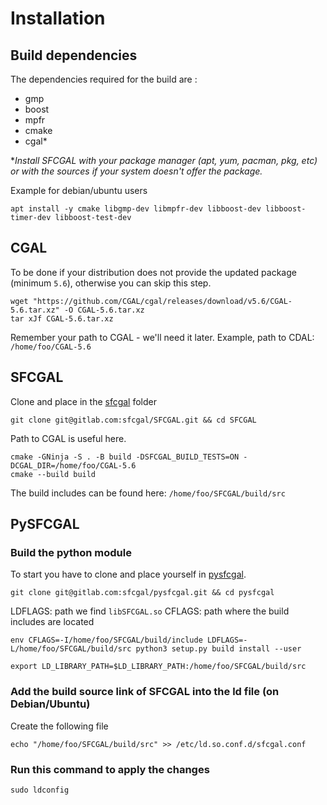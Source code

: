 # Installation

## Build dependencies

The dependencies required for the build are : 
- gmp
- boost
- mpfr
- cmake
- cgal*

**Install SFCGAL with your package manager (apt, yum, pacman, pkg, etc) or with the sources if your system doesn't offer the package.*

Example for debian/ubuntu users

```shell
apt install -y cmake libgmp-dev libmpfr-dev libboost-dev libboost-timer-dev libboost-test-dev
```

## CGAL

To be done if your distribution does not provide the updated package (minimum `5.6`), otherwise you can skip this step.

```shell
wget "https://github.com/CGAL/cgal/releases/download/v5.6/CGAL-5.6.tar.xz" -O CGAL-5.6.tar.xz
tar xJf CGAL-5.6.tar.xz
```
Remember your path to CGAL - we'll need it later.
Example, path to CDAL: `/home/foo/CGAL-5.6`

## SFCGAL

Clone and place in the [sfcgal](https://gitlab.com/sfcgal/SFCGAL) folder

```shell
git clone git@gitlab.com:sfcgal/SFCGAL.git && cd SFCGAL
```

Path to CGAL is useful here.

```shell
cmake -GNinja -S . -B build -DSFCGAL_BUILD_TESTS=ON -DCGAL_DIR=/home/foo/CGAL-5.6
cmake --build build
```

The build includes can be found here: `/home/foo/SFCGAL/build/src`

## PySFCGAL

### Build the python module

To start you have to clone and place yourself in [pysfcgal](https://gitlab.com/sfcgal/pysfcgal).

```shell
git clone git@gitlab.com:sfcgal/pysfcgal.git && cd pysfcgal
```

LDFLAGS: path we find `libSFCGAL.so`
CFLAGS: path where the build includes are located

```shell
env CFLAGS=-I/home/foo/SFCGAL/build/include LDFLAGS=-L/home/foo/SFCGAL/build/src python3 setup.py build install --user
```

```shell
export LD_LIBRARY_PATH=$LD_LIBRARY_PATH:/home/foo/SFCGAL/build/src
```

### Add the build source link of SFCGAL into the ld file (on Debian/Ubuntu)

Create the following file

```shell
echo "/home/foo/SFCGAL/build/src" >> /etc/ld.so.conf.d/sfcgal.conf
```

### Run this command to apply the changes

```shell
sudo ldconfig
```

